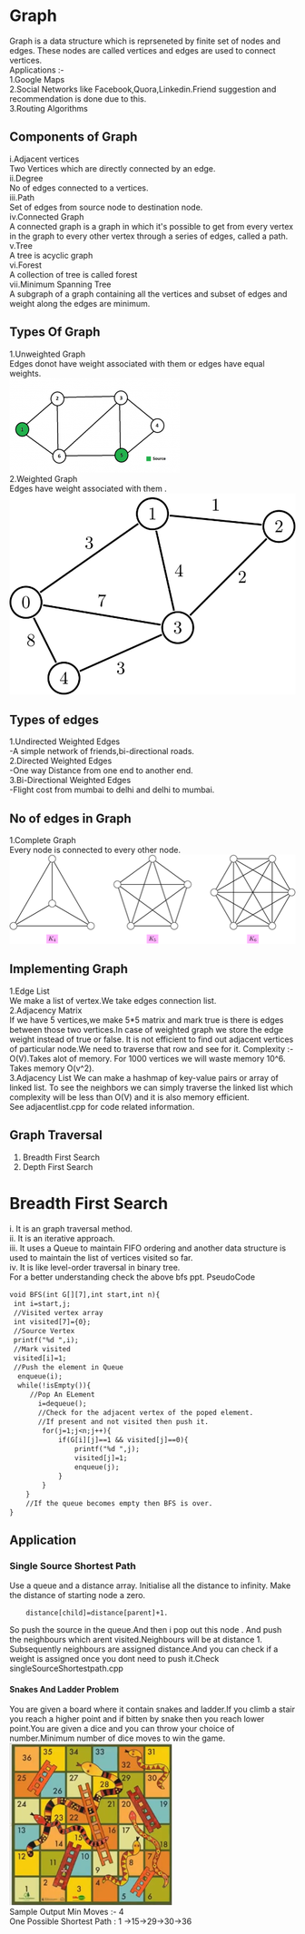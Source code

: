 # Graph
Graph is a data structure which is reprseneted by finite set of nodes and edges.
These nodes are called vertices and edges are used to connect vertices.<br>
Applications :- <br>
1.Google Maps<br>
2.Social Networks like Facebook,Quora,Linkedin.Friend suggestion and recommendation
is done due to this.<br>
3.Routing Algorithms

## Components of Graph
i.Adjacent vertices<br>
Two Vertices which are directly connected by an edge.<br>
ii.Degree<br>
No of edges connected to a vertices.<br>
iii.Path<br>
Set of edges from source node to destination node.<br>
iv.Connected Graph<br>
A connected graph is a graph in which it's possible to get from every vertex 
in the graph to every other vertex through a series of edges, called a path.<br>
v.Tree<br>
A tree is acyclic graph<br>
vi.Forest<br>
A collection of tree is called forest<br>
vii.Minimum Spanning Tree<br>
A subgraph of a graph containing all the vertices and subset of edges and weight along
the edges are minimum.<br>

## Types Of Graph 
1.Unweighted Graph<br>
Edges donot have weight associated with them or edges have equal weights.<br>
![](unweighted.png)<br>
2.Weighted Graph<br>
Edges have weight associated with them .<br>
![](weighted.png)<br>

## Types of edges
1.Undirected Weighted Edges<br>
-A simple network of friends,bi-directional roads.<br>
2.Directed Weighted Edges<br>
-One way Distance from one end to another end.<br>
3.Bi-Directional Weighted Edges<br>
-Flight cost from mumbai to delhi and delhi to mumbai.<br>

## No of edges in Graph
1.Complete Graph<br>
Every node is connected to every other node.<br>
![](complete.png)<br>

## Implementing Graph
1.Edge List<br>
We make a list of vertex.We take edges connection list.<br>
2.Adjacency Matrix<br>
If we have 5 vertices,we make 5*5 matrix and mark true is there is edges between those
two vertices.In case of weighted graph we store the edge weight instead of true or false.
It is not efficient to find out adjacent vertices of particular node.We need to traverse
that row and see for it. Complexity :- O(V).Takes alot of memory. For 1000 vertices we will
waste memory 10^6. Takes memory O(v^2).<br>
3.Adjacency List 
We can make a hashmap of key-value pairs or array of linked list. To see the neighbors
we can simply traverse the linked list which complexity will be less than O(V) and it is
also memory efficient.<br>
See adjacentlist.cpp for code related information.<br>


## Graph Traversal
1. Breadth First Search<br>
2. Depth First Search<br>

# Breadth First Search
i. It is an graph traversal method.<br>
ii. It is an iterative approach.<br>
iii. It uses a Queue to maintain FIFO ordering and another data structure is used to maintain the list of vertices visited so far.<br>
iv. It is like level-order traversal in binary tree.<br>
For a better understanding check the above bfs ppt.
PseudoCode
    
    void BFS(int G[][7],int start,int n){
     int i=start,j;
     //Visited vertex array
     int visited[7]={0};
     //Source Vertex
     printf("%d ",i);
     //Mark visited
     visited[i]=1;
     //Push the element in Queue
      enqueue(i);
      while(!isEmpty()){
         //Pop An ELement
           i=dequeue();
           //Check for the adjacent vertex of the poped element.
           //If present and not visited then push it.
            for(j=1;j<n;j++){
                if(G[i][j]==1 && visited[j]==0){
                    printf("%d ",j);
                    visited[j]=1;
                    enqueue(j);
                }
            }
        }
        //If the queue becomes empty then BFS is over.
    }

## Application
### Single Source Shortest Path
Use a queue and a distance array.
Initialise all the distance to infinity.
Make the distance of starting node a zero.<br>
        
        distance[child]=distance[parent]+1.

So push the source in the queue.And then i pop out this node .
And push the neighbours which arent visited.Neighbours will be at distance 1.
Subsequently neighbours are assigned distance.And you can check if a weight is 
assigned once you dont need to push it.Check singleSourceShortestpath.cpp

#### Snakes And Ladder Problem
You are given a board where it contain snakes and ladder.If you climb a stair you
reach a higher point and if bitten by snake then you reach lower point.You are given a dice
and you can throw your choice of number.Minimum number of dice moves to win the game.
<br>
![](snakes.png)
<br>
Sample Output
Min Moves :- 4<br>
One Possible Shortest Path : 1 ->15->29->30->36<br>
